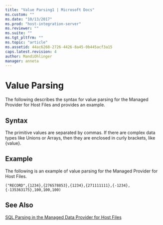 ```yaml
---
title: "Value Parsing1 | Microsoft Docs"
ms.custom: ""
ms.date: "10/13/2017"
ms.prod: "host-integration-server"
ms.reviewer: ""
ms.suite: ""
ms.tgt_pltfrm: ""
ms.topic: "article"
ms.assetid: 44ac6268-2726-4426-8a45-0b445acf3a15
caps.latest.revision: 4
author: MandiOhlinger
manager: anneta
---
```

# Value Parsing
The following describes the syntax for value parsing for the Managed Provider for Host Files and provides an example.  
  
## Syntax  
 The primitive values are separated by commas. If there are complex data types like Unions or Arrays, then they are enclosed in curly brackets, like {value}.  
  
## Example  
 The following is an example of value parsing for the Managed Provider for Host Files.  
  
```  
("RECORD",{1234},{276578853},{1234},{271111111},{-1234},   
{-135363175},100,100,100)  
```  
  
## See Also  
 [SQL Parsing in the Managed Data Provider for Host Files](../core/sql-parsing-in-the-managed-data-provider-for-host-files.md)